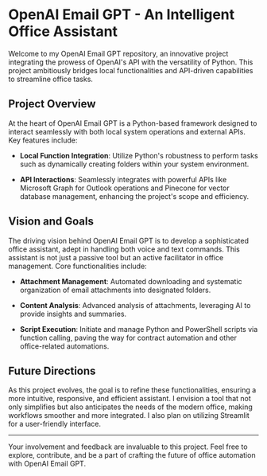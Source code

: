 # OpenAI Email GPT - An Intelligent Office Assistant

Welcome to my OpenAI Email GPT repository, an innovative project integrating the prowess of OpenAI's API with the versatility of Python. This project ambitiously bridges local functionalities and API-driven capabilities to streamline office tasks.

## Project Overview

At the heart of OpenAI Email GPT is a Python-based framework designed to interact seamlessly with both local system operations and external APIs. Key features include:

- **Local Function Integration**: Utilize Python's robustness to perform tasks such as dynamically creating folders within your system environment.

- **API Interactions**: Seamlessly integrates with powerful APIs like Microsoft Graph for Outlook operations and Pinecone for vector database management, enhancing the project's scope and efficiency.

## Vision and Goals

The driving vision behind OpenAI Email GPT is to develop a sophisticated office assistant, adept in handling both voice and text commands. This assistant is not just a passive tool but an active facilitator in office management. Core functionalities include:

- **Attachment Management**: Automated downloading and systematic organization of email attachments into designated folders.

- **Content Analysis**: Advanced analysis of attachments, leveraging AI to provide insights and summaries.

- **Script Execution**: Initiate and manage Python and PowerShell scripts via function calling, paving the way for contract automation and other office-related automations.

## Future Directions

As this project evolves, the goal is to refine these functionalities, ensuring a more intuitive, responsive, and efficient assistant. I envision a tool that not only simplifies but also anticipates the needs of the modern office, making workflows smoother and more integrated. I also plan on utilizing Streamlit for a user-friendly interface.

---

Your involvement and feedback are invaluable to this project. Feel free to explore, contribute, and be a part of crafting the future of office automation with OpenAI Email GPT.




